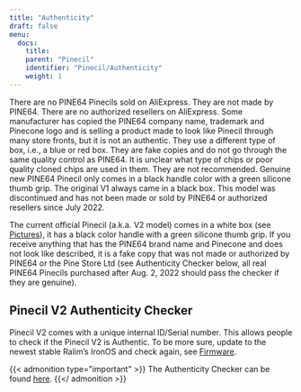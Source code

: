 ```yaml
---
title: "Authenticity"
draft: false
menu:
  docs:
    title:
    parent: "Pinecil"
    identifier: "Pinecil/Authenticity"
    weight: 1
---
```


There are no PINE64 Pinecils sold on AliExpress. They are not made by PINE64. There are no authorized resellers on AliExpress. Some manufacturer has copied the PINE64 company name, trademark and Pinecone logo and is selling a product made to look like Pinecil through many store fronts, but it is not an authentic. They use a different type of box, i.e., a blue or red box. They are fake copies and do not go through the same quality control as PINE64. It is unclear what type of chips or poor quality cloned chips are used in them. They are not recommended. Genuine new PINE64 Pinecil only comes in a black handle color with a green silicone thumb grip. The original V1 always came in a black box. This model was discontinued and has not been made or sold by PINE64 or authorized resellers since July 2022.

The current official Pinecil (a.k.a. V2 model) comes in a white box (see [Pictures](/documentation/Pinecil/Further_information/Pictures)), it has a black color handle with a green silicone thumb grip. If you receive anything that has the PINE64 brand name and Pinecone and does not look like described, it is a fake copy that was not made or authorized by PINE64 or the Pine Store Ltd (see Authenticity Checker below, all real PINE64 Pinecils purchased after Aug. 2, 2022 should pass the checker if they are genuine).

## Pinecil V2 Authenticity Checker

Pinecil V2 comes with a unique internal ID/Serial number. This allows people to check if the Pinecil V2 is Authentic.
To be more sure, update to the newest stable Ralim’s IronOS and check again, see [Firmware](/documentation/Pinecil/Firmware).

{{< admonition type="important" >}}
The Authenticity Checker can be found [here](https://pinecil.pine64.org/).
{{</ admonition >}}